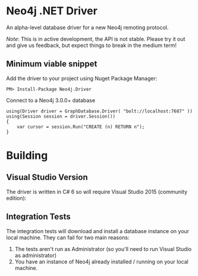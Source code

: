 # Neo4j .NET Driver

An alpha-level database driver for a new Neo4j remoting protocol. 

*Note*: This is in active development, the API is not stable. Please try it out and give us feedback, but expect 
things to break in the medium term!

## Minimum viable snippet

Add the driver to your project using Nuget Package Manager:

    PM> Install-Package Neo4j.Driver

Connect to a Neo4j 3.0.0+ database

    using(Driver driver = GraphDatabase.Driver( "bolt://localhost:7687" ))
    using(Session session = driver.Session())
    {
        var cursor = session.Run("CREATE (n) RETURN n");
    }

# Building

## Visual Studio Version

The driver is written in C# 6 so will require Visual Studio 2015 (community edition):

## Integration Tests

The integration tests will download and install a database instance on your local machine.
They can fail for two main reasons:

1. The tests aren't run as Administrator (so you'll need to run Visual Studio as administrator)
2. You have an instance of Neo4j already installed / running on your local machine.